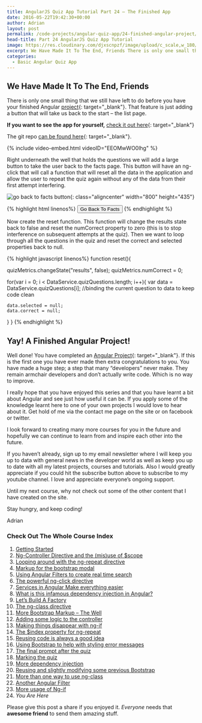 ```yaml
---
title: AngularJS Quiz App Tutorial Part 24 – The Finished App
date: 2016-05-22T19:42:30+00:00
author: Adrian
layout: post
permalink: /code-projects/angular-quiz-app/24-finished-angular-project/
head-title: Part 24 AngularJS Quiz App Tutorial
image: https://res.cloudinary.com/djxscnpzf/image/upload/c_scale,w_180/v1463932403/Angular-quiz-part-24_l0q3sc.jpg
excerpt: We Have Made It To The End, Friends There is only one small thing that we still have left to do before you have your finished Angular project. That feature is just adding a button that will take us back …
categories:
  - Basic Angular Quiz App
---
```

## We Have Made It To The End, Friends

There is only one small thing that we still have left to do before you have your finished Angular [project]({{site.url}}/code-projects/){: target="_blank"}<!--_-->. That feature is just adding a button that will take us back to the start &#8211; the list page.

**If you want to see the app for yourself,** [check it out here]({{site.url}}/turtlefacts){: target="_blank"}<!--_-->

The git repo [can be found here](https://github.com/adiman9/HungryTurtleFactQuiz){: target="_blank"}<!--_-->.

{% include video-embed.html videoID="EEOMwWO0lhg" %}

Right underneath the well that holds the questions we will add a large button to take the user back to the facts page. This button will have an ng-click that will call a function that will reset all the data in the application and allow the user to repeat the quiz again without any of the data from their first attempt interfering.

![go back to facts button](https://res.cloudinary.com/djxscnpzf/image/upload/c_scale,w_800/v1464632017/go_back_to_facts_button_jbyhci.jpg){: class="aligncenter" width="800" height="435"}

{% highlight html linenos%}
<button class="btn btn-primary btn-lg" ng-click="results.reset()">
  Go Back To Facts
</button>
{% endhighlight %}

Now create the reset function. This function will change the results state back to false and reset the numCorrect property to zero (this is to stop interference on subsequent attempts at the quiz). Then we want to loop through all the questions in the quiz and reset the correct and selected properties back to null.

{% highlight javascript linenos%}
function reset(){

  quizMetrics.changeState("results", false);
  quizMetrics.numCorrect = 0;

  for(var i = 0; i < DataService.quizQuestions.length; i++){
    var data = DataService.quizQuestions[i]; //binding the current question to data to keep code clean

    data.selected = null;
    data.correct = null;
  }
}
{% endhighlight %}

## Yay! A Finished Angular Project!

Well done! You have completed an [Angular Project]({{site.url}}/code-projects/javascript-projects/angularjs/){: target="_blank"}<!--_-->. If this is the first one you have ever made then extra congratulations to you. You have made a huge step; a step that many “developers” never make. They remain armchair developers and don’t actually write code. Which is no way to improve.

I really hope that you have enjoyed this series and that you have learnt a bit about Angular and see just how useful it can be. If you apply some of the knowledge learnt here to one of your own projects I would love to hear about it. Get hold of me via the contact me page on the site or on facebook or twitter.

I look forward to creating many more courses for you in the future and hopefully we can continue to learn from and inspire each other into the future.

If you haven’t already, sign up to my email newsletter where I will keep you up to data with general news in the developer world as well as keep you up to date with all my latest projects, courses and tutorials. Also I would greatly appreciate if you could hit the subscribe button above to subscribe to my youtube channel. I love and appreciate everyone’s ongoing support.

Until my next course, why not check out some of the other content that I have created on the site.

Stay hungry, and keep coding!

Adrian

### Check Out The Whole Course Index

1. [Getting Started]({{site.url}}/code-projects/1-build-angular-quiz-app-scratch/)
2. [Ng-Controller Directive and the (mis)use of $scope]({{site.url}}/code-projects/angular-quiz-app/2-ng-controller-scope/)
3. [Looping around with the ng-repeat directive]({{site.url}}/code-projects/angular-quiz-app/3-ng-repeat-directive/)
4. [Markup for the bootstrap modal]({{site.url}}/code-projects/angular-quiz-app/4-bootstrap-modal/)
5. [Using Angular Filters to create real time search]({{site.url}}/code-projects/angular-quiz-app/5-angular-filters/)
6. [The powerful ng-click directive]({{site.url}}/code-projects/angular-quiz-app/6-ng-click-directive/)
7. [Services in Angular Make everything easier]({{site.url}}/code-projects/angular-quiz-app/7-angular-services/)
8. [What is this infamous dependency injection in Angular?]({{site.url}}/code-projects/angular-quiz-app/8-dependency-injection/)
9. [Let&#8217;s Build A Factory]({{site.url}}/code-projects/angular-quiz-app/9-angular-factories/)
10. [The ng-class directive]({{site.url}}/code-projects/angular-quiz-app/10-ng-class/)
11. [More Bootstrap Markup &#8211; The Well]({{site.url}}/code-projects/angular-quiz-app/11-bootstrap-well/)
12. [Adding some logic to the controller]({{site.url}}/code-projects/angular-quiz-app/12-controller-logic/)
13. [Making things disappear with ng-if]({{site.url}}/code-projects/angular-quiz-app/13-ng-if/)
14. [The $index property for ng-repeat]({{site.url}}/code-projects/angular-quiz-app/14-index-for-ng-repeat/)
15. [Reusing code is always a good idea]({{site.url}}/code-projects/angular-quiz-app/15-reusing-code/)
16. [Using Bootstrap to help with styling error messages]({{site.url}}/code-projects/angular-quiz-app/16-bootstrap-alerts/)
17. [The final prompt after the quiz]({{site.url}}/code-projects/angular-quiz-app/17-final-prompt/)
18. [Marking the quiz]({{site.url}}/code-projects/angular-quiz-app/18-marking-the-quiz/)
19. [More dependency injection]({{site.url}}/code-projects/angular-quiz-app/19-angular-dependency-injection/)
20. [Reusing and slightly modifying some previous Bootstrap]({{site.url}}/code-projects/angular-quiz-app/20-familiar-bootstrap/)
21. [More than one way to use ng-class]({{site.url}}/code-projects/angular-quiz-app/21-function-with-ng-class/)
22. [Another Angular Filter]({{site.url}}/code-projects/angular-quiz-app/22-angular-number-filter/)
23. [More usage of Ng-if]({{site.url}}/code-projects/angular-quiz-app/23-angular-ng-if/)
24. *You Are Here*


Please give this post a share if you enjoyed it. _Everyone_ needs that **awesome friend** to send them amazing stuff.
